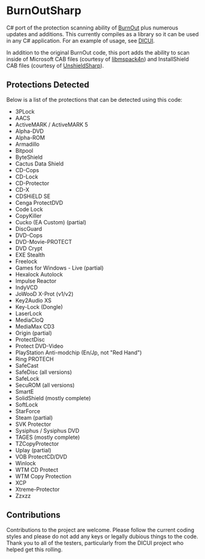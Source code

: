 # BurnOutSharp

C# port of the protection scanning ability of [BurnOut](http://burnout.sourceforge.net/) plus numerous updates and additions. This currently compiles as a library so it can be used in any C# application. For an example of usage, see [DICUI](https://github.com/reignstumble/DICUI).

In addition to the original BurnOut code, this port adds the ability to scan inside of Microsoft CAB files (courtesy of [libmspack4n](https://github.com/activescott/libmspack4n)) and InstallShield CAB files (courtesy of [UnshieldSharp](https://github.com/mnadareski/UnshieldSharp)).

## Protections Detected

Below is a list of the protections that can be detected using this code:

- 3PLock
- AACS
- ActiveMARK / ActiveMARK 5
- Alpha-DVD
- Alpha-ROM
- Armadillo
- Bitpool
- ByteShield
- Cactus Data Shield
- CD-Cops
- CD-Lock
- CD-Protector
- CD-X
- CDSHiELD SE
- Cenga ProtectDVD
- Code Lock
- CopyKiller
- Cucko (EA Custom) (partial)
- DiscGuard
- DVD-Cops
- DVD-Movie-PROTECT
- DVD Crypt
- EXE Stealth
- Freelock
- Games for Windows - Live (partial)
- Hexalock Autolock
- Impulse Reactor
- IndyVCD
- JoWooD X-Prot (v1/v2)
- Key2Audio XS
- Key-Lock (Dongle)
- LaserLock
- MediaCloQ
- MediaMax CD3
- Origin (partial)
- ProtectDisc
- Protect DVD-Video
- PlayStation Anti-modchip (En/Jp, not "Red Hand")
- Ring PROTECH
- SafeCast
- SafeDisc (all versions)
- SafeLock
- SecuROM (all versions)
- SmartE
- SolidShield (mostly complete)
- SoftLock
- StarForce
- Steam (partial)
- SVK Protector
- Sysiphus / Sysiphus DVD
- TAGES (mostly complete)
- TZCopyProtector
- Uplay (partial)
- VOB ProtectCD/DVD
- Winlock
- WTM CD Protect
- WTM Copy Protection
- XCP
- Xtreme-Protector
- Zzxzz

## Contributions

Contributions to the project are welcome. Please follow the current coding styles and please do not add any keys or legally dubious things to the code. Thank you to all of the testers, particularly from the DICUI project who helped get this rolling.

